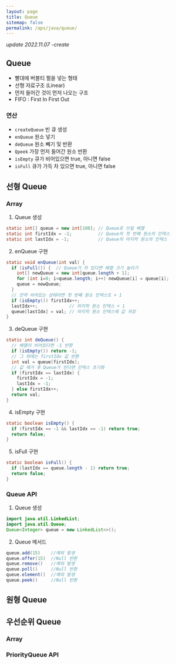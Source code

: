 ```yaml
---
layout: page
title: Queue
sitemap: false
permalink: /aps/java/queue/
---
```


*update 2022.11.07 -create*

## Queue
- 빨대에 버블티 펄을 넣는 형태
- 선형 자료구조 (Linear)
- 먼저 들어간 것이 먼저 나오는 구조
- FIFO : First In First Out

### 연산
- `createQueue` 빈 큐 생성
- `enQueue` 원소 넣기
- `deQueue` 원소 빼기 및 반환
- `Qpeek` 가장 먼저 들어간 원소 반환
- `isEmpty` 큐가 비어있으면 true, 아니면 false
- `isFull` 큐가 가득 차 있으면 true, 아니면 false

## 선형 Queue
### Array
1. Queue 생성
```java
static int[] queue = new int[100]; // Queue로 쓰일 배열
static int firstIdx = -1;          // Queue의 첫 번째 원소의 인덱스
static int lastIdx = -1;           // Queue의 마지막 원소의 인덱스
```

2. enQueue 구현
```java
static void enQueue(int val) {
  if (isFull()) {  // Queue가 차 있다면 배열 크기 늘리기
    int[] newQueue = new int[queue.length + 1];
    for (int i=0; i<queue.length; i++) newQueue[i] = queue[i];
    queue = newQueue;
  }
  // 만약 비어있는 상태라면 첫 번째 원소 인덱스도 + 1
  if (isEmpty()) firstIdx++;
  lastIdx++;            // 마지막 원소 인덱스 + 1
  queue[lastIdx] = val; // 마지막 원소 인덱스에 값 저장
}
```

3. deQueue 구현
```java
static int deQueue() {
  // 배열이 비어있다면 -1 반환
  if (isEmpty()) return -1;
  // 그 외에는 firstIdx 값 반환
  int val = queue[firstIdx];
  // 값 제거 후 Queue가 빈다면 인덱스 초기화
  if (firstIdx == lastIdx) {
    firstIdx = -1;
    lastIdx = -1;
  } else firstIdx++;
  return val;
}
```

4. isEmpty 구현
```java
static boolean isEmpty() {
  if (firstIdx == -1 && lastIdx == -1) return true;
  return false;
}
```

5. isFull 구현
```java
static boolean isFull() {
  if (lastIdx == queue.length - 1) return true;
  return false;
}
```

### Queue API
1. Queue 생성
```java
import java.util.LinkedList;
import java.util.Queue;
Queue<Integer> queue = new LinkedList<>();
```

2. Queue 메서드
```java
queue.add(15)    //예외 발생
queue.offer(15)  //Null 반환
queue.remove()   //예외 발생
queue.poll()     //Null 반환
queue.element()  //예외 발생
queue.peek()     //Null 반환
```

## 원형 Queue

## 우선순위 Queue
### Array
### PriorityQueue API